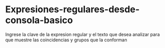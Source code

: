 # Expresiones-regulares-desde-consola-basico
Ingrese la clave de la expresion regular y el texto que desea analizar para que muestre las coincidencias y grupos que la conforman
